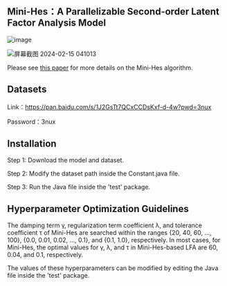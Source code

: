 ## Mini-Hes：A Parallelizable Second-order Latent Factor Analysis Model

![image](https://github.com/Goallow/Mini-Hes/assets/23376459/6da78df7-679a-470f-a7ad-af375e873540)

![屏幕截图 2024-02-15 041013](https://github.com/Goallow/Mini-Hes/assets/23376459/7e909dbf-72f7-4ac5-b25b-17254fb461b3)

Please see [this paper](https://arxiv.org/abs/2402.11948) for more details on the Mini-Hes algorithm.

## Datasets
Link：https://pan.baidu.com/s/1J2GsTt7QCxCCDsKxf-d-4w?pwd=3nux 

Password：3nux 

## Installation
Step 1: Download the model and dataset.

Step 2: Modify the dataset path inside the Constant.java file.

Step 3: Run the Java file inside the 'test' package.

## Hyperparameter Optimization Guidelines

The damping term γ, regularization term coefficient λ, and tolerance coefficient τ of Mini-Hes are searched within the ranges {20, 40, 60, …, 100}, {0.0, 0.01, 0.02, …, 0.1}, and {0.1, 1.0}, respectively. In most cases, for Mini-Hes, the optimal values for γ, λ, and τ in Mini-Hes-based LFA are 60, 0.04, and 0.1, respectively.

The values of these hyperparameters can be modified by editing the Java file inside the 'test' package.
